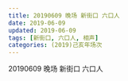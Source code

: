 ```yaml
---
title: 20190609 晚场 新街口 六口人 
date: 2019-06-09
updated: 2019-06-09
tags: [新街口, 六口人, 相声]
categories: (2019)己亥年场次
---
```

20190609 晚场 新街口 六口人 

